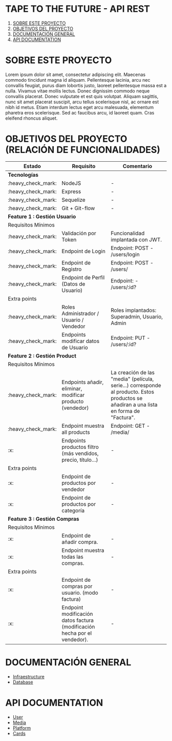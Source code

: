 # TAPE TO THE FUTURE - API REST

1. [SOBRE ESTE PROYECTO](#SOBRE-ESTE-PROYECTO)
2. [OBJETIVOS DEL PROYECTO](#OBJETIVOS-PROYECTO)
3. [DOCUMENTACIÓN GENERAL](#DOCUMENTACION-GENERAL)
4. [API DOCUMENTATION](#API-DOCUMENTATION)

# SOBRE ESTE PROYECTO

Lorem ipsum dolor sit amet, consectetur adipiscing elit. Maecenas commodo tincidunt magna id aliquam. Pellentesque lacinia, arcu nec convallis feugiat, purus diam lobortis justo, laoreet pellentesque massa est a nulla. Vivamus vitae mollis lectus. Donec dignissim commodo neque convallis placerat. Donec vulputate et est quis volutpat. Aliquam sagittis, nunc sit amet placerat suscipit, arcu tellus scelerisque nisl, ac ornare est nibh id metus. Etiam interdum lectus eget arcu malesuada, elementum pharetra eros scelerisque. Sed ac faucibus arcu, id laoreet quam. Cras eleifend rhoncus aliquet.

# OBJETIVOS DEL PROYECTO (RELACIÓN DE FUNCIONALIDADES)

<table>
    <thead>
        <tr>
            <th>Estado</th>
            <th>Requisito</th>
            <th>Comentario</th>
        </tr>
    </thead>
    <tbody>
        <tr><td colspan="3"><b>Tecnologías</b></td></tr>
            <tr><td>:heavy_check_mark:</td><td>NodeJS</td><td>-</td></tr>
            <tr><td>:heavy_check_mark:</td><td>Express</td><td>-</td></tr>
            <tr><td>:heavy_check_mark:</td><td>Sequelize</td><td>-</td></tr>
            <tr><td>:heavy_check_mark:</td><td>Git + Git-flow</td><td>-</td></tr>
        <tr><td colspan="3"><b>Feature 1 : Gestión Usuario</b></td></tr>
            <tr><td colspan="3">Requisitos Mínimos</td></tr>
                <tr><td>:heavy_check_mark:</td><td>Validación por Token</td><td>Funcionalidad implantada con JWT.</td></tr>
                <tr><td>:heavy_check_mark:</td><td>Endpoint de Login</td><td>Endpoint: POST - /users/login</td></tr>
                <tr><td>:heavy_check_mark:</td><td>Endpoint de Registro</td><td>Endpoint: POST - /users/</td></tr>
                <tr><td>:heavy_check_mark:</td><td>Endpoint de Perfil (Datos de Usuario)</td><td>Endpoint: - /users/:id?</td></tr>
            <tr><td colspan="3">Extra points</td></tr>
                <tr><td>:heavy_check_mark:</td><td>Roles Administrador / Usuario / Vendedor</td><td>Roles implantados: Superadmin, Usuario, Admin</td></tr>
                <tr><td>:heavy_check_mark:</td><td>Endpoints modificar datos de Usuario</td><td>Endpoint: PUT - /users/:id?</td></tr>
        <tr><td colspan="3"><b>Feature 2 : Gestión Product</b></td></tr>
            <tr><td colspan="3">Requisitos Mínimos</td></tr>
                <tr><td>:heavy_check_mark:</td><td>Endpoints añadir, eliminar, modificar producto (vendedor)</td><td>La creación de las "media" (película, serie...) corresponde al producto. Estos productos se añadiran a una lista en forma de "Factura".</td></tr>
                <tr><td>:heavy_check_mark:</td><td>Endpoint muestra all products</td><td>Endpoint: GET - /media/ </td></tr>
                <tr><td>:x:</td><td>Endpoints productos filtro (más vendidos, precio, título…)</td><td>-</td></tr>
            <tr><td colspan="3">Extra points</td></tr>
                <tr><td>:x:</td><td>Endpoint de productos por vendedor</td><td>-</td></tr>
                <tr><td>:x:</td><td>Endpoint de productos por categoría</td><td>-</td></tr>
        <tr><td colspan="3"><b>Feature 3 : Gestión Compras</b></td></tr>
            <tr><td colspan="3">Requisitos Mínimos</td></tr>
                <tr><td>:x:</td><td>Endpoint de añadir compra.</td><td>-</td></tr>
                <tr><td>:x:</td><td>Endpoint muestra todas las compras.</td><td>-</td></tr>
            <tr><td colspan="3">Extra points</td></tr>
                <tr><td>:x:</td><td>Endpoint de compras por usuario. (modo factura)</td><td>-</td></tr>
                <tr><td>:x:</td><td>Endpoint modificación datos factura (modificación hecha por el vendedor).</td><td>-</td></tr>
    </tbody>
</table>

# DOCUMENTACIÓN GENERAL

- [Infraestructure](documentation\infrastructure.md)
- [Database](documentation\database.md)

# API DOCUMENTATION

- [User](documentation\api\user.md)
- [Media](documentation\api\media.md)
- [Platform](documentation\api\platform.md)
- [Cards](documentation\api\cards.md)
